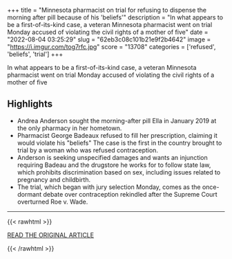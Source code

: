 +++
title = "Minnesota pharmacist on trial for refusing to dispense the morning after pill because of his 'beliefs'"
description = "In what appears to be a first-of-its-kind case, a veteran Minnesota pharmacist went on trial Monday accused of violating the civil rights of a mother of five"
date = "2022-08-04 03:25:29"
slug = "62eb3c08c101b21e9f2b4642"
image = "https://i.imgur.com/tog7rfc.jpg"
score = "13708"
categories = ['refused', 'beliefs', 'trial']
+++

In what appears to be a first-of-its-kind case, a veteran Minnesota pharmacist went on trial Monday accused of violating the civil rights of a mother of five

## Highlights

- Andrea Anderson sought the morning-after pill Ella in January 2019 at the only pharmacy in her hometown.
- Pharmacist George Badeaux refused to fill her prescription, claiming it would violate his "beliefs" The case is the first in the country brought to trial by a woman who was refused contraception.
- Anderson is seeking unspecified damages and wants an injunction requiring Badeau and the drugstore he works for to follow state law, which prohibits discrimination based on sex, including issues related to pregnancy and childbirth.
- The trial, which began with jury selection Monday, comes as the once-dormant debate over contraception rekindled after the Supreme Court overturned Roe v. Wade.

---

{{< rawhtml >}}
  <p class="article-category">
    <a target="_blank" href="https://www.nbcnews.com/news/us-news/minnesota-pharmacist-trial-refusing-dispense-morning-pill-beliefs-rcna41030">READ THE ORIGINAL ARTICLE</a>
  </p>
{{< /rawhtml >}}
